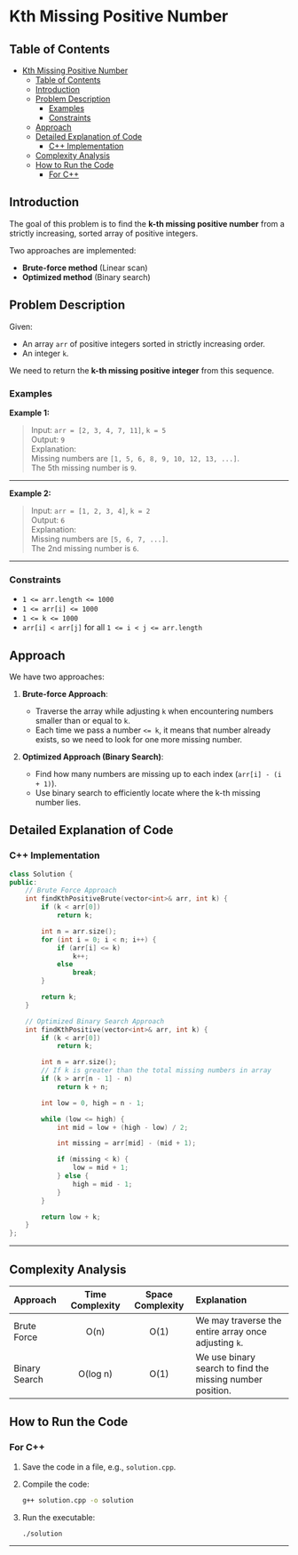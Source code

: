 # Kth Missing Positive Number

## Table of Contents

- [Kth Missing Positive Number](#kth-missing-positive-number)
  - [Table of Contents](#table-of-contents)
  - [Introduction](#introduction)
  - [Problem Description](#problem-description)
    - [Examples](#examples)
    - [Constraints](#constraints)
  - [Approach](#approach)
  - [Detailed Explanation of Code](#detailed-explanation-of-code)
    - [C++ Implementation](#c-implementation)
  - [Complexity Analysis](#complexity-analysis)
  - [How to Run the Code](#how-to-run-the-code)
    - [For C++](#for-c)

## Introduction

The goal of this problem is to find the **k-th missing positive number** from a strictly increasing, sorted array of positive integers.

Two approaches are implemented:

- **Brute-force method** (Linear scan)
- **Optimized method** (Binary search)

## Problem Description

Given:

- An array `arr` of positive integers sorted in strictly increasing order.
- An integer `k`.

We need to return the **k-th missing positive integer** from this sequence.

### Examples

**Example 1:**

> Input: `arr = [2, 3, 4, 7, 11]`, `k = 5`  
> Output: `9`  
> Explanation:  
> Missing numbers are `[1, 5, 6, 8, 9, 10, 12, 13, ...]`.  
> The 5th missing number is `9`.

---

**Example 2:**

> Input: `arr = [1, 2, 3, 4]`, `k = 2`  
> Output: `6`  
> Explanation:  
> Missing numbers are `[5, 6, 7, ...]`.  
> The 2nd missing number is `6`.

---

### Constraints

- `1 <= arr.length <= 1000`
- `1 <= arr[i] <= 1000`
- `1 <= k <= 1000`
- `arr[i] < arr[j]` for all `1 <= i < j <= arr.length`

## Approach

We have two approaches:

1. **Brute-force Approach**:

   - Traverse the array while adjusting `k` when encountering numbers smaller than or equal to `k`.
   - Each time we pass a number `<= k`, it means that number already exists, so we need to look for one more missing number.

2. **Optimized Approach (Binary Search)**:
   - Find how many numbers are missing up to each index (`arr[i] - (i + 1)`).
   - Use binary search to efficiently locate where the k-th missing number lies.

## Detailed Explanation of Code

### C++ Implementation

```cpp
class Solution {
public:
    // Brute Force Approach
    int findKthPositiveBrute(vector<int>& arr, int k) {
        if (k < arr[0])
            return k;

        int n = arr.size();
        for (int i = 0; i < n; i++) {
            if (arr[i] <= k)
                k++;
            else
                break;
        }

        return k;
    }

    // Optimized Binary Search Approach
    int findKthPositive(vector<int>& arr, int k) {
        if (k < arr[0])
            return k;

        int n = arr.size();
        // If k is greater than the total missing numbers in array
        if (k > arr[n - 1] - n)
            return k + n;

        int low = 0, high = n - 1;

        while (low <= high) {
            int mid = low + (high - low) / 2;

            int missing = arr[mid] - (mid + 1);

            if (missing < k) {
                low = mid + 1;
            } else {
                high = mid - 1;
            }
        }

        return low + k;
    }
};
```

---

## Complexity Analysis

| Approach      | Time Complexity | Space Complexity | Explanation                                               |
| :------------ | :-------------: | :--------------: | :-------------------------------------------------------- |
| Brute Force   |      O(n)       |       O(1)       | We may traverse the entire array once adjusting `k`.      |
| Binary Search |    O(log n)     |       O(1)       | We use binary search to find the missing number position. |

## How to Run the Code

### For C++

1. Save the code in a file, e.g., `solution.cpp`.
2. Compile the code:

   ```bash
   g++ solution.cpp -o solution
   ```

3. Run the executable:

   ```bash
   ./solution
   ```

---

